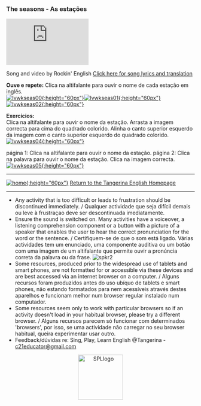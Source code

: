 ### The seasons - As estações

<iframe width="220" height="124" src="https://www.youtube.com/embed/WqMPhlrCfKE" title="YouTube video player" frameborder="0" allow="accelerometer; autoplay; clipboard-write; encrypted-media; gyroscope; picture-in-picture; web-share" allowfullscreen></iframe>   

Song and video by Rockin' English  [Click here for song lyrics and translation](https://1blockatatime.github.io/English/seas)  

**Ouve e repete:** Clica na altifalante para ouvir o nome de cada estação em inglês.   
[![lvwkseas00](https://1blockatatime.github.io/English/images2/lvwkseas00.png){:height="60px"}](https://www.liveworksheets.com/worksheets/en/English_as_a_Second_Language_(ESL)/Listening_and_remembering/Seasons_gz1657103ur)[![lvwkseas01](https://1blockatatime.github.io/English/images2/lvwkseas01.png){:height="60px"}](https://www.liveworksheets.com/worksheets/en/English_as_a_Second_Language_(ESL)/Seasons/Seasons_lj1843204yq)[![lvwkseas02](https://1blockatatime.github.io/English/images2/lvwkseas02.png){:height="60px"}](https://www.liveworksheets.com/worksheets/en/English_as_a_Second_Language_(ESL)/Seasons/Seasons_vb2925602ua)  

**Exercícios:**  
Clica na altifalante para ouvir o nome da estação. Arrasta a imagem correcta para cima do quadrado colorido. Alinha o canto superior esquerdo da imagem com o canto superior esquerdo do quadrado colorido.       
[![lvwkseas04](https://1blockatatime.github.io/English/images2/lvwkseas04.png){:height="60px"}](https://www.liveworksheets.com/worksheets/en/English_as_a_Second_Language_(ESL)/Seasons/Seasons_vb2925602ua)  

página 1: Clica na altifalante para ouvir o nome da estação. página 2: Clica na palavra para ouvir o nome da estação. Clica na imagem correcta.   
[![lvwkseas05](https://1blockatatime.github.io/English/images2/lvwkseas05.png){:height="60px"}](https://www.liveworksheets.com/worksheets/en/English_as_a_Second_Language_(ESL)/Seasons/Seasons_for_kids_hp1326192qb)   

***
[![home](https://1blockatatime.github.io/English/images/home.png){:height="60px"}](https://tangerina-pt.github.io/English) [Return to the Tangerina English Homepage](https://tangerina-pt.github.io/English)  

***

* Any activity that is too difficult or leads to frustration should be discontinued immediately. / Qualquer actividade que seja difícil demais ou leve à frustraçao deve ser descontinuada imediatamente.
* Ensure the sound is switched on. Many activities have a voiceover, a listening comprehension component or a button with a picture of a speaker that enables the user to hear the correct pronunciation for the word or the sentence. / Certifiquem-se de que o som está ligado. Várias actividades tem um enunciado, uma componente auditiva ou um botão com uma imagem de um altifalante que permite ouvir a pronúncia correta da palavra ou da frase. ![spkr2](/images/spkr2.PNG)
* Some resources, produced prior to the widespread use of tablets and smart phones, are not formatted for or accessible via these devices and are best accessed via an internet browser on a computer. / Alguns recursos foram produzidos antes do uso ubíquo de tablets e smart phones, não estando formatados para nem acessíveis através destes aparelhos e funcionam melhor num browser regular instalado num computador.
* Some resources seem only to work with particular browsers so if an activity doesn't load in your habitual browser, please try a different browser. / Alguns recursos parecem só funcionar com determinados 'browsers', por isso, se uma actividade não carregar no seu browser habitual, queira experimentar usar outro.
* Feedback/dúvidas re: Sing, Play, Learn English @Tangerina - c21educator@gmail.com  
<p align="center">
<img width="120" src="https://1blockatatime.github.io/English/images2/spl_logo.png" alt="SPLlogo">
</p>




